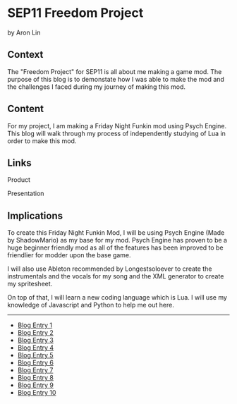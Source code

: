 # SEP11 Freedom Project
by Aron Lin

## Context
The "Freedom Project" for SEP11 is all about me making a game mod. The purpose of this blog is to demonstate how I was able to make the mod and the challenges I faced during my journey of making this mod.

## Content
For my project, I am making a Friday Night Funkin mod using Psych Engine. This blog will walk through my process of independently studying of Lua in order to make this mod.

## Links

Product

Presentation

## Implications
To create this Friday Night Funkin Mod, I will be using Psych Engine (Made by ShadowMario) as my base for my mod. Psych Engine has proven to be a huge beginner friendly mod as all of the features has been improved to be friendlier for modder upon the base game.

I will also use Ableton recommended by Longestsoloever to create the instrumentals and the vocals for my song and the XML generator to create my spritesheet.

On top of that, I will learn a new coding language which is Lua. I will use my knowledge of Javascript and Python to help me out here. 

---

* [Blog Entry 1](entries/entry01.md)
* [Blog Entry 2](entries/entry02.md)
* [Blog Entry 3](entries/entry03.md)
* [Blog Entry 4](entries/entry04.md)
* [Blog Entry 5](entries/entry05.md)
* [Blog Entry 6](entries/entry06.md)
* [Blog Entry 7](entries/entry07.md)
* [Blog Entry 8](entries/entry08.md)
* [Blog Entry 9](entries/entry09.md)
* [Blog Entry 10](entries/entry10.md)
